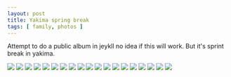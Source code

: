 ```yaml
---
layout: post
title: Yakima spring break
tags: [ family, photos ]
---
```


Attempt to  do a public album in jeykll no idea if this will work. But it's sprint break in yakima.




<div class="fotorama"  data-allowfullscreen="true" data-width="100%"  data-ratio="800/600">
    <!--https://photos.app.goo.gl/BKhiAaagvcmTRZU5A-->
    <img src="https://images.northbriton.net/AP1GczO8BZly_i5vnwddk-Z5Kx_r_CByMeA8PHfyiUf23mEguWhs_uovPHPN_kNbX1i0PeYJRvmha_C3q8RBL1AtMQ0tKk2r4NS7Un-9iIROl5Qmq4CchvA3">
    <img src="https://images.northbriton.net/AP1GczNfdqeGeDryK0TOwSE-egTkuBwYx5zcw6tfWGPi7j8mbVs3F6qGYR5TCFAwxc10xEE4bqINSh-2z88_vLbduECVG10XYJDWFuitaWKdIQDOyZ5ZK3xY">
    <img src="https://images.northbriton.net/AP1GczMZeHvbqhMHqTBn19xoQspXRzosfxnbFMhPjoJZLhtoheNpoDKpHKfaXlqCxuPCroCTWxcfrODBTsb5m-IgOhNNVhlWrCUoIRX2s2j0LZMtyiwrHNTo">
    <img src="https://images.northbriton.net/AP1GczN9xX1K3EOrXallusBITn_WEmzoKe0tOZPUk63YKK67YS66Yz6kW7-wDIi_Qu9B0Nykirj1qsGqkjYr4O-aMEtb8xTf2eFzDAEjCKG3Pd40yezxt01B">
    <img src="https://images.northbriton.net/AP1GczNrkR2rX-LD1cOHTZuEoaeWzhkqoo0yvtow52ZuqayCjEhUkiHcY3-zsskCyHCu_MBxBNTznQTEGxHgajoQAjYlB5wQB1OkXBiEEJBJUYeSS-orJ2TE">
    <img src="https://images.northbriton.net/AP1GczNC-x9Zj6PClWkUnstL147-wNHmB2--GvVTx7RGzndhYhVnYVzz-CdCZ2kIOnhoUtGgva5muq_-ah_5sdOBVAsnke8VQtLKtSK0Jtw1bYx6LUO1YsCa">
    <img src="https://images.northbriton.net/AP1GczN-_DcEmXm8_yl62h01Gc2Iw9g_8qEXv19kjqVlSDSwRj0rH9ApO-VZPJSvmKzBvoCsQNB3W2UXY_XUPp1L5WO_Hb2AOOURhLqtMU51t3Fu34geymRP">
    <img src="https://images.northbriton.net/AP1GczNYxEYZxVgmR7HTWNoDojy5H3b3p4C2wSU7QppfbOxhwGbT08HjDwj_IKymkFH4gPRvwMbZHglmbd9vt4K2QiOOLfVu-WOhvUgld91N7gd6BY1_nLlq">
    <img src="https://images.northbriton.net/AP1GczNkoc51AHyZ5pp5TJFOIacDiKktu94MapnNsUx8aajuYRjgdgfuGtKtaFkiC17ckWG0AUiRAJzjSgsUnMrAGHSPNuhxzDEvjJ6BS3AksT0WtRUAz9rf">
    <img src="https://images.northbriton.net/AP1GczPZ6OqXd_ZRmzWTxGcK_mecSYVB7o6pYzh5OgbbpKenhGu7BIGo7g6EhRhkIcfJlBFPm3lC0r3QI1FPwSolrko6F9AKT0wyjHWGmggkie8jwVAy7Mtw">
    <img src="https://images.northbriton.net/AP1GczMvMTh4a1qdorDlVRbr-DLwEvGF9zwFosUL9sUkPbqmQ648m0kQlgYWIrpzJbbURSSRJ3jGYfm8Pz743HFPoxExEkSDfjkvEzXIAdUaIkUqMDZJ36bw">
    <img src="https://images.northbriton.net/AP1GczOTv4BLwyTK9zLHp83AZTRewOONFCE91FExvmKNx1DBXjrhTSvEtQdKNKymuMR4GGMWi2M76ThizMLCqMOy3BJvv7lz2nnMFtzGH6QZECNlpjq8AKWt">
    <img src="https://images.northbriton.net/AP1GczO6yfqVMH4vovjtDoQ2db5umPplQzmR3deCeDkYvpU-HQCyszPNvRk2ckw1TfU0DnM4ZKe-uTQeshHRCKztSSoTwd0LbajRaV9J2Kp3CmaThW_xbiPq">
    <img src="https://images.northbriton.net/AP1GczNvohXBqzedPl1pjF2ANCZu0kuyHwWYYAjj83ERwEUkW4IGjgHPXfMOUCl_jRKIMOgY78M1Zbm2Z3ByOmUiUEEDAmEa_P8f1E7HyMGMYdTAeoQc1vUR">
    <img src="https://images.northbriton.net/AP1GczMNWNU3mDfgUFtikh-00TqbIeppJXl7o_EJpwN478Mq2wQJVg5S1V6CJ_De2ONE74H--x-NfyjDpb9ResQ9SgXx0psH2FIQWDQw-qqsULtBc8wIDdLH">
    <img src="https://images.northbriton.net/AP1GczMAXeIIM-xlvnHFwUs9VNNHg5YS30W8nHuK2s2OneIsZayLXz6ocysDb6VH7HHFH_unzOpsX4QsNK-rz62k97x2v-IDbUzOn_jF5Jv-SnR0T4DcuVOb">
    <img src="https://images.northbriton.net/AP1GczMWYe0_080cOUs33zEmefbSXRAuXw_pmehrYIUlWtlet_ezPQb1RTlNMwTUCWCMkOZy2F5JeBa9Ch5ULMETD1YiUlxtGthdGDX0T1EQf4PTIs0mY7gu">
    <img src="https://images.northbriton.net/AP1GczP4_zip5FGpRUGvwXg1fOqR9oi5AnuB7ws2a44jUTZdMm1s-9qEqRftGYyBc-skLsR6z_DUwhryjU9kNUZKOC3Fue7KXQv6mhHqG_0VRNkfyzIyNPcM">
    <img src="https://images.northbriton.net/AP1GczMBuCynKaH-28vmpWQsf4_4hRBlbUC4Iy_8mKmh_PR7Ko6-6arG1uudX2yyr0WYN1hNZLOrXm9CDJJ69hk13tiU0QKWfzaWNp07X549pGi6vEk4hONL">
</div>